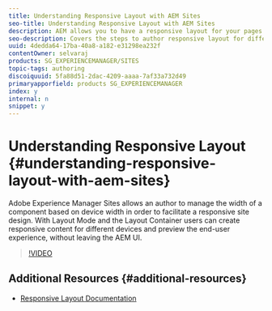 ```yaml
---
title: Understanding Responsive Layout with AEM Sites
seo-title: Understanding Responsive Layout with AEM Sites
description: AEM allows you to have a responsive layout for your pages by using the Layout Container component. With the Responsive Layout, the content authors can create responsive content for different devices and preview end user experience within AEM.
seo-description: Covers the steps to author responsive layout for different devices
uuid: 4dedda64-17ba-40a8-a182-e31298ea232f
contentOwner: selvaraj
products: SG_EXPERIENCEMANAGER/SITES
topic-tags: authoring
discoiquuid: 5fa88d51-2dac-4209-aaaa-7af33a732d49
primaryapporfield: products SG_EXPERIENCEMANAGER
index: y
internal: n
snippet: y
---
```


# Understanding Responsive Layout {#understanding-responsive-layout-with-aem-sites}

Adobe Experience Manager Sites allows an author to manage the width of a component based on device width in order to facilitate a responsive site design. With Layout Mode and the Layout Container users can create responsive content for different devices and preview the end-user experience, without leaving the AEM UI.

>[!VIDEO](https://video.tv.adobe.com/v/19295/?quality=9)

## Additional Resources {#additional-resources}

* [Responsive Layout Documentation](https://helpx.adobe.com/experience-manager/6-5/sites/authoring/using/responsive-layout.html)
